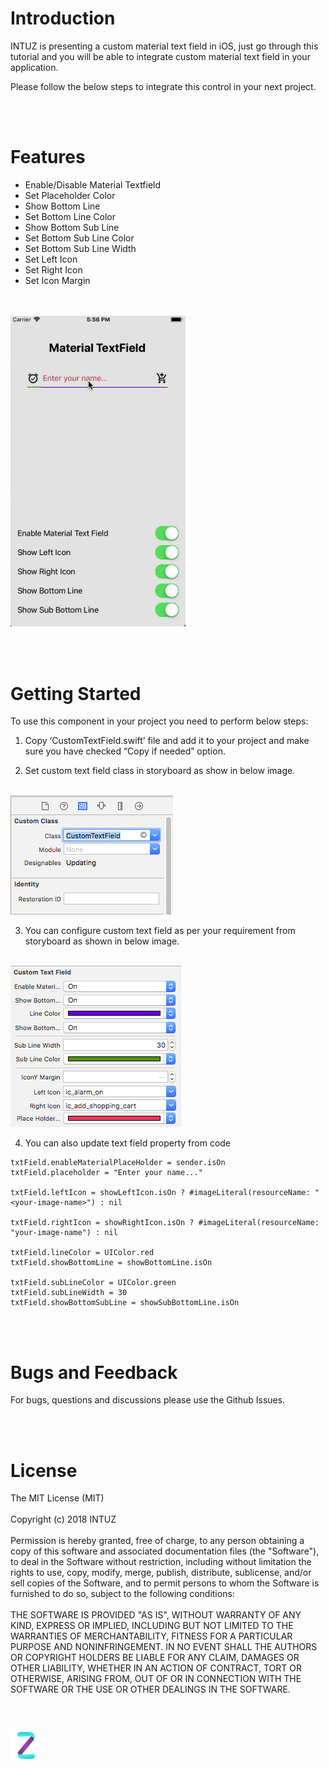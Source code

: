 <h1>Introduction</h1>
INTUZ is presenting a custom material text field in iOS, just go through this tutorial and you will be able to integrate custom material text field in your application.

Please follow the below steps to integrate this control in your next project.

<br/><br/>
<h1>Features</h1>

- Enable/Disable Material Textfield
- Set Placeholder Color
- Show Bottom Line
- Set Bottom Line Color
- Show Bottom Sub Line
- Set Bottom Sub Line Color
- Set Bottom Sub Line Width
- Set Left Icon
- Set Right Icon
- Set Icon Margin

<br/><br/>
<img src="Screenshots/MaterialTextField.gif" width="280">


<br/><br/>
<h1>Getting Started</h1>

To use this component in your project you need to perform below steps:

1) Copy ‘CustomTextField.swift’ file and add it to your project and make sure you have checked “Copy if needed” option.

2) Set custom text field class in storyboard as show in below image.
<br/>
<img src="Screenshots/set-custom-class.png">

3) You can configure custom text field as per your requirement from storyboard as shown in below image.
<br/>
<img src="Screenshots/set-configuration.png">

4) You can also update text field property from code

```
txtField.enableMaterialPlaceHolder = sender.isOn
txtField.placeholder = "Enter your name..."

txtField.leftIcon = showLeftIcon.isOn ? #imageLiteral(resourceName: "<your-image-name>") : nil

txtField.rightIcon = showRightIcon.isOn ? #imageLiteral(resourceName: "your-image-name") : nil

txtField.lineColor = UIColor.red
txtField.showBottomLine = showBottomLine.isOn

txtField.subLineColor = UIColor.green
txtField.subLineWidth = 30
txtField.showBottomSubLine = showSubBottomLine.isOn
```

<br/><br/>
<h1>Bugs and Feedback</h1>
For bugs, questions and discussions please use the Github Issues.

<br/><br/>
<h1>License</h1>
The MIT License (MIT)
<br/><br/>
Copyright (c) 2018 INTUZ
<br/><br/>
Permission is hereby granted, free of charge, to any person obtaining a copy of this software and associated documentation files (the "Software"), to deal in the Software without restriction, including without limitation the rights to use, copy, modify, merge, publish, distribute, sublicense, and/or sell copies of the Software, and to permit persons to whom the Software is furnished to do so, subject to the following conditions:
<br/><br/>
THE SOFTWARE IS PROVIDED "AS IS", WITHOUT WARRANTY OF ANY KIND, EXPRESS OR IMPLIED, INCLUDING BUT NOT LIMITED TO THE WARRANTIES OF MERCHANTABILITY, FITNESS FOR A PARTICULAR PURPOSE AND NONINFRINGEMENT. IN NO EVENT SHALL THE AUTHORS OR COPYRIGHT HOLDERS BE LIABLE FOR ANY CLAIM, DAMAGES OR OTHER LIABILITY, WHETHER IN AN ACTION OF CONTRACT, TORT OR OTHERWISE, ARISING FROM, OUT OF OR IN CONNECTION WITH THE SOFTWARE OR THE USE OR OTHER DEALINGS IN THE SOFTWARE.

<br/>
<br/>
<h1></h1>
<a href="https://www.intuz.com/" target="_blank"><img src="Screenshots/logo.jpg"></a>


